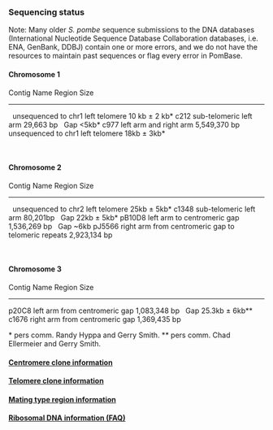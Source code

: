 ### Sequencing status 

Note: Many older *S. pombe* sequence submissions to the DNA databases
(International Nucleotide Sequence Database Collaboration databases,
i.e. ENA, GenBank, DDBJ) contain one or more errors, and we do not have
the resources to maintain past sequences or flag every error in PomBase.

#### Chromosome 1

  Contig Name   Region                              Size
  ------------- ----------------------------------- ----------------
                unsequenced to chr1 left telomere   10 kb ± 2 kb\*
  c212          sub-telomeric left arm              29,663 bp
                Gap                                 &lt;5kb\*
  c977          left arm and right arm              5,549,370 bp
                unsequenced to chr1 left telomere   18kb ± 3kb\*

 

#### Chromosome 2

  Contig Name   Region                                                Size
  ------------- ----------------------------------------------------- --------------
                unsequenced to chr2 left telomere                     25kb ± 5kb\*
  c1348         sub-telomeric left arm                                80,201bp
                Gap                                                   22kb ± 5kb\*
  pB10D8        left arm to centromeric gap                           1,536,269 bp
                Gap                                                   \~6kb
  pJ5566        right arm from centromeric gap to telomeric repeats   2,923,134 bp

 

#### Chromosome 3

  Contig Name   Region                           Size
  ------------- -------------------------------- ------------------
  p20C8         left arm from centromeric gap    1,083,348 bp
                Gap                              25.3kb ± 6kb\*\*
  c1676         right arm from centromeric gap   1,369,435 bp

\* pers comm. Randy Hyppa and Gerry Smith.
\*\* pers comm. Chad Ellermeier and Gerry Smith.

#### [Centromere clone information](status/centromeres)

#### [Telomere clone information](status/telomeres)

#### [Mating type region information](status/mating-type-region)

#### [Ribosomal DNA information (FAQ)](faq/are-there-any-rdna-repeat-sequences-pombase)
